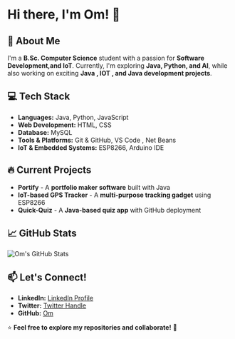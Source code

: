 # Hi there, I'm Om! 👋

## 🚀 About Me
I'm a **B.Sc. Computer Science** student with a passion for **Software Development,and IoT**. Currently, I'm exploring **Java, Python, and AI**, while also working on exciting **Java , IOT , and Java development projects**.

## 💻 Tech Stack
- **Languages:** Java, Python, JavaScript
- **Web Development:** HTML, CSS   
- **Database:**  MySQL  
- **Tools & Platforms:** Git & GitHub, VS Code , Net Beans
- **IoT & Embedded Systems:** ESP8266, Arduino IDE  

## 🔥 Current Projects
- **Portify** - A **portfolio maker software** built with Java  
- **IoT-based GPS Tracker** - A **multi-purpose tracking gadget** using ESP8266  
- **Quick-Quiz** - A **Java-based quiz app** with GitHub deployment  

## 📈 GitHub Stats
![Om's GitHub Stats](https://github-readme-stats.vercel.app/api?username=omshukla03&show_icons=true&theme=radical)

## 📫 Let's Connect!
- **LinkedIn:** [LinkedIn Profile](https://www.linkedin.com/in/omshukla2005/)
- **Twitter:** [Twitter Handle](https://x.com/Om_Shukla_03?t=9rDrvyILDk649U0_bIkNDg&s=09)
- **GitHub:** [Om](https://github.com/omshukla03)

⭐ **Feel free to explore my repositories and collaborate!** 🚀
